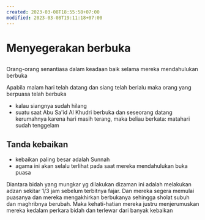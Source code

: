 ```yaml
---
created: 2023-03-08T18:55:58+07:00
modified: 2023-03-08T19:11:18+07:00
---
```


# Menyegerakan berbuka

##

Orang-orang senantiasa dalam keadaan baik selama mereka mendahulukan berbuka

Apabila malam hari telah datang dan siang telah berlalu maka orang yang berpuasa telah berbuka

- kalau siangnya sudah hilang
- suatu saat Abu Sa'id Al Khudri berbuka dan seseorang datang kerumahnya karena hari masih terang, maka beliau berkata: matahari sudah tenggelam

## Tanda kebaikan

- kebaikan paling besar adalah Sunnah
- agama ini akan selalu terlihat pada saat mereka mendahulukan buka puasa

Diantara bidah yang mungkar yg dilakukan dizaman ini adalah melakukan adzan sekitar 1/3 jam sebelum terbitnya fajar. Dan mereka segera memulai puasanya dan mereka mengakhirkan berbukanya sehingga sholat subuh dan maghribnya berubah. Maka kehati-hatian mereka justru menjerumuskan mereka kedalam perkara bidah dan terlewar dari banyak kebaikan
